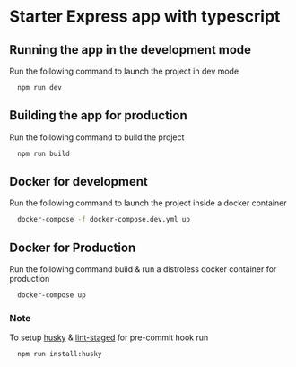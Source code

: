 # Starter Express app with typescript

## Running the app in the development mode

Run the following command to launch the project in dev mode

```bash
  npm run dev
```

## Building the app for production

Run the following command to build the project

```bash
  npm run build
```

## Docker for development

Run the following command to launch the project inside a docker container

```bash
  docker-compose -f docker-compose.dev.yml up
```

## Docker for Production

Run the following command build & run a distroless docker container for production

```bash
  docker-compose up
```

### Note

To setup [husky](https://www.npmjs.com/package/husky) & [lint-staged](https://www.npmjs.com/package/lint-staged) for pre-commit hook run

```bash
  npm run install:husky
```

